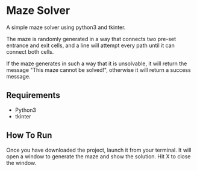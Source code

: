 # Maze Solver
A simple maze solver using python3 and tkinter.  

The maze is randomly generated in a way that connects two pre-set entrance and exit cells, and a line will attempt every path until it can connect both cells.  
  
If the maze generates in such a way that it is unsolvable, it will return the message "This maze cannot be solved!", otherwise it will return a success message.  

## Requirements
* Python3
* tkinter

## How To Run
Once you have downloaded the project, launch it from your terminal. It will open a window to generate the maze and show the solution. Hit X to close the window.

